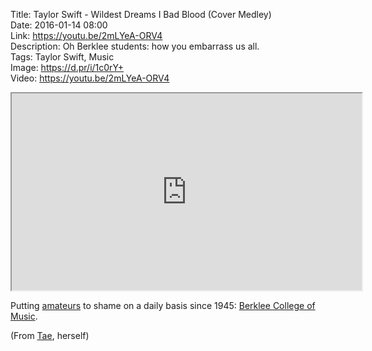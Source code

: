 Title: Taylor Swift - Wildest Dreams I Bad Blood (Cover Medley)  
Date: 2016-01-14 08:00  
Link: https://youtu.be/2mLYeA-ORV4  
Description: Oh Berklee students: how you embarrass us all.  
Tags: Taylor Swift, Music  
Image: https://d.pr/i/1c0rY+  
Video: https://youtu.be/2mLYeA-ORV4  

<!-- FitVids (http://fitvidsjs.com) -->
<script src="/js/fitvids.js"></script>
<script>
	$(document).ready(function(){
		$(".entry").fitVids();
	});
</script>

<iframe width="560" height="315" src="https://www.youtube.com/embed/2mLYeA-ORV4" allowfullscreen></iframe>

Putting [amateurs](https://vimeo.com/151450157#t=985s "Us playing at The Shadow") to shame on a daily basis since 1945: [Berklee College of Music](https://en.wikipedia.org/wiki/Berklee_College_of_Music).

(From [Tae](https://twitter.com/taylorswift13/status/687357073974165504 "Taylor Swift's link to the video"), herself)